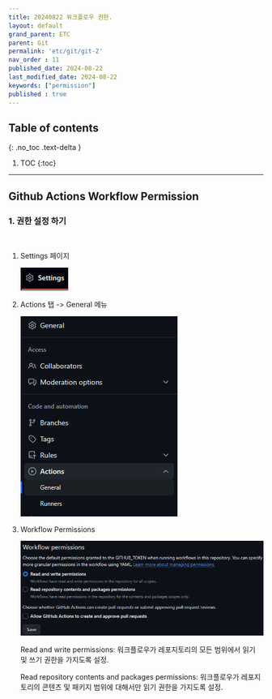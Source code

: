 ```yaml
---
title: 20240822 워크플로우 권한.
layout: default
grand_parent: ETC
parent: Git
permalink: 'etc/git/git-2'
nav_order : 11
published_date: 2024-08-22
last_modified_date: 2024-08-22
keywords: ["permission"]
published : true
---
```

## Table of contents
{: .no_toc .text-delta }

1. TOC
{:toc}
---

<!-- 글의 제목은 ##
    나머지 큰 제목은 ###
    이후 나머지는 4개이상 -->

## Github Actions Workflow Permission

### 1. 권한 설정 하기
<br>

1. Settings 페이지

    ![docs](/assets/images/git-2.1.png)<br>

2. Actions 탭 -> General 메뉴

    ![docs](/assets/images/git-2.2.png)<br>

3. Workflow Permissions

    ![docs](/assets/images/git-2.3.png)<br>

    Read and write permissions: 워크플로우가 레포지토리의 모든 범위에서 읽기 및 쓰기 권한을 가지도록 설정.<br>
    
    Read repository contents and packages permissions: 워크플로우가 레포지토리의 콘텐츠 및 패키지 범위에 대해서만 읽기 권한을 가지도록 설정.
